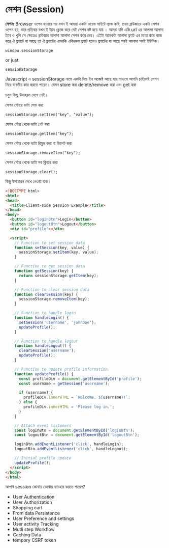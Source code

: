 # সেশন (Session)

**সেশনঃ**  Browser ওপেন হওয়ার পর যখন ই আমরা একটা ওয়েভ সাইটে ল্যান্ড করি, তখন ব্রাউজারে একটা সেশন ওপেন হয়, আর প্রতিবার যখন ই ট্যাব ক্লোজ করে দেই সেশন নষ্ট হয়ে যায় । আমরা যদি একি url এর আলাদা আলাদা ট্যাব ও খুলি সে ক্ষেত্রেও ব্রাউজার আলাদা আলাদা সেশন করে নেয়। এইটা অনেকটা আলাদা ফ্ল্যাট এর  মতো করে কাজ করে ঐ ফ্ল্যাটে যা আছে তা ঐ ফ্ল্যাটের এমনকি একিরকম ফ্ল্যাট হলেও ফ্ল্যাটের যা আছে সবই আলাদা সবই ইউনিক।&#x20;

```
window.sessionStorage
```

or just

```
sessionStorage
```

Javascript এ sessionStorage নামে একটা বিল্ড ইন অব্জেক্ট আছে যার মাধ্যমে আপনি চাইলেই সেশন নিয়ে যাবতীয় কার করতে পারেন। যেমন store করা delete/remove করা এবং get করা&#x20;

চলুন কিছু উদাহরন দেখে নেই।&#x20;



সেশন স্টোরে ডাটা সেভ করা&#x20;

```
sessionStorage.setItem("key", "value");
```

সেশন স্টোর থেকে ডাটা গেট করা&#x20;

```
sessionStorage.getItem("key");
```

সেশন স্টোর থেকে ডাটা রিমুভ করা বা ডিলেট করা

```
sessionStorage.removeItem("key");
```

সেশন স্টোর থেকে ডাটা সব ক্লিয়ার করা&#x20;

```
sessionStorage.clear();
```

কিছু উদাহারন দেখে নেওয়া যাক।&#x20;

```html
<!DOCTYPE html>
<html>
<head>
  <title>Client-side Session Example</title>
</head>
<body>
  <button id="loginBtn">Login</button>
  <button id="logoutBtn">Logout</button>
  <div id="profile"></div>

  <script>
    // Function to set session data
    function setSession(key, value) {
      sessionStorage.setItem(key, value);
    }

    // Function to get session data
    function getSession(key) {
      return sessionStorage.getItem(key);
    }

    // Function to clear session data
    function clearSession(key) {
      sessionStorage.removeItem(key);
    }

    // Function to handle login
    function handleLogin() {
      setSession('username', 'johnDoe');
      updateProfile();
    }

    // Function to handle logout
    function handleLogout() {
      clearSession('username');
      updateProfile();
    }

    // Function to update profile information
    function updateProfile() {
      const profileDiv = document.getElementById('profile');
      const username = getSession('username');

      if (username) {
        profileDiv.innerHTML = `Welcome, ${username}!`;
      } else {
        profileDiv.innerHTML = 'Please log in.';
      }
    }

    // Attach event listeners
    const loginBtn = document.getElementById('loginBtn');
    const logoutBtn = document.getElementById('logoutBtn');

    loginBtn.addEventListener('click', handleLogin);
    logoutBtn.addEventListener('click', handleLogout);

    // Initial profile update
    updateProfile();
  </script>
</body>
</html>

```

আপনি session কোথায় কোথায় ব্যাবহার করতে পারেন?&#x20;

* User Authentication
* User Authorization
* Shopping cart
* From data Persistence
* User Preference and settings
* User activity Tracking
* Mutli step Workflow
* Caching Data
* tempory CSRF token
